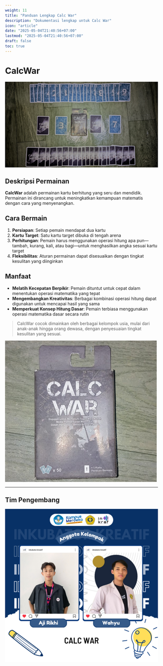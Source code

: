 ```yaml
---
weight: 11
title: "Panduan Lengkap Calc War"
description: "Dokumentasi lengkap untuk Calc War"
icon: "article"
date: "2025-05-04T21:40:56+07:00"
lastmod: "2025-05-04T21:40:56+07:00"
draft: false
toc: true
---
```


# **CalcWar**

![CalcWar](/images/media_ajar/calc_war.jpg)

## **Deskripsi Permainan**

**CalcWar** adalah permainan kartu berhitung yang seru dan mendidik. Permainan ini dirancang untuk meningkatkan kemampuan matematis dengan cara yang menyenangkan.

## **Cara Bermain**

1. **Persiapan**: Setiap pemain mendapat dua kartu
2. **Kartu Target**: Satu kartu target dibuka di tengah arena
3. **Perhitungan**: Pemain harus menggunakan operasi hitung apa pun—tambah, kurang, kali, atau bagi—untuk menghasilkan angka sesuai kartu target
4. **Fleksibilitas**: Aturan permainan dapat disesuaikan dengan tingkat kesulitan yang diinginkan

## **Manfaat**

- **Melatih Kecepatan Berpikir**: Pemain dituntut untuk cepat dalam menentukan operasi matematika yang tepat
- **Mengembangkan Kreativitas**: Berbagai kombinasi operasi hitung dapat digunakan untuk mencapai hasil yang sama
- **Memperkuat Konsep Hitung Dasar**: Pemain terbiasa menggunakan operasi matematika dasar secara rutin

> CalcWar cocok dimainkan oleh berbagai kelompok usia, mulai dari anak-anak hingga orang dewasa, dengan penyesuaian tingkat kesulitan yang sesuai.

![CalcWar](/images/media_ajar/calcwar.png)

---

## Tim Pengembang
![Calc War](/images/peserta/calc_war.png)
